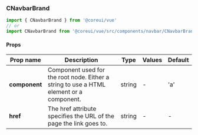 ### CNavbarBrand

```jsx
import { CNavbarBrand } from '@coreui/vue'
// or
import CNavbarBrand from '@coreui/vue/src/components/navbar/CNavbarBrand'
```

#### Props

| Prop name     | Description                                                                             | Type   | Values | Default |
| ------------- | --------------------------------------------------------------------------------------- | ------ | ------ | ------- |
| **component** | Component used for the root node. Either a string to use a HTML element or a component. | string | -      | 'a'     |
| **href**      | The href attribute specifies the URL of the page the link goes to.                      | string | -      | -       |
